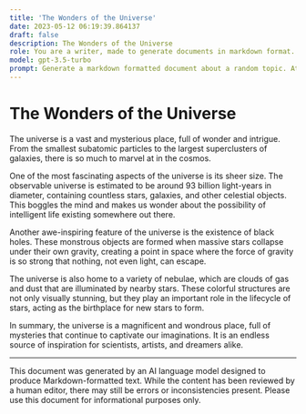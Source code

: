 ```yaml
---
title: 'The Wonders of the Universe'
date: 2023-05-12 06:19:39.864137
draft: false
description: The Wonders of the Universe
role: You are a writer, made to generate documents in markdown format. It is very important that all of the documents you generate are in valid markdown format.
model: gpt-3.5-turbo
prompt: Generate a markdown formatted document about a random topic. At the bottom, include a disclaimer explaining that the document was generated by you. The first line of the document should be the title. Make sure that the entire document is in proper markdown format, using a mix of various tags to make the document visually appealing.
---
```


# The Wonders of the Universe

The universe is a vast and mysterious place, full of wonder and intrigue. From the smallest subatomic particles to the largest superclusters of galaxies, there is so much to marvel at in the cosmos. 

One of the most fascinating aspects of the universe is its sheer size. The observable universe is estimated to be around 93 billion light-years in diameter, containing countless stars, galaxies, and other celestial objects. This boggles the mind and makes us wonder about the possibility of intelligent life existing somewhere out there.

Another awe-inspiring feature of the universe is the existence of black holes. These monstrous objects are formed when massive stars collapse under their own gravity, creating a point in space where the force of gravity is so strong that nothing, not even light, can escape. 

The universe is also home to a variety of nebulae, which are clouds of gas and dust that are illuminated by nearby stars. These colorful structures are not only visually stunning, but they play an important role in the lifecycle of stars, acting as the birthplace for new stars to form.

In summary, the universe is a magnificent and wondrous place, full of mysteries that continue to captivate our imaginations. It is an endless source of inspiration for scientists, artists, and dreamers alike.

---

This document was generated by an AI language model designed to produce Markdown-formatted text. While the content has been reviewed by a human editor, there may still be errors or inconsistencies present. Please use this document for informational purposes only.